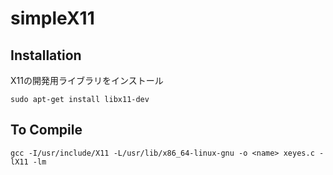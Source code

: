 # simpleX11

## Installation

X11の開発用ライブラリをインストール
```
sudo apt-get install libx11-dev
```
## To Compile
```
gcc -I/usr/include/X11 -L/usr/lib/x86_64-linux-gnu -o <name> xeyes.c -lX11 -lm
```
